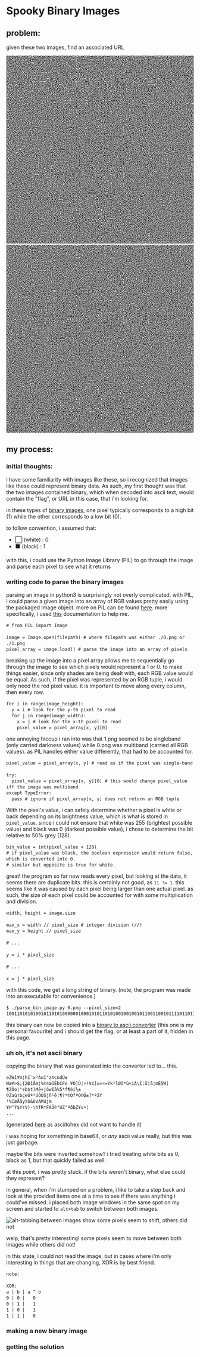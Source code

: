 # Spooky Binary Images

## problem:
given these two images, find an associated URL

![one image with a whole bunch of black and white pixels](./0.png "a lot of black and white pixels")
![another iamge with a whole bunch of black and white pixels](./1.png "wow, more black and white pixels")

## my process:
### initial thoughts:
i have some familiarity with images like these, so i recognized that images like these could
represent binary data. As such, my first thought was that the two images contained binary, which
when decoded into ascii text, would contain the "flag", or URL in this case, that i'm looking for.

in these types of [binary images](https://code.org/curriculum/course4/17/Teacher), one pixel typically corresponds
to a high bit (1) while the other corresponds to a low bit (0).

to follow convention, i assumed that:

- ⬜ (white) : 0
- ⬛ (black) : 1

with this, i could use the Python Image Library (PIL) to go through the image and parse each pixel to see what it returns

### writing code to parse the binary images
parsing an image in python3 is surprisingly not overly complicated. with PIL, i could parse a given image into an array 
of RGB values pretty easily using the packaged Image object. more on PIL can be found 
[here](https://pillow.readthedocs.io/en/stable/reference/). more specifically, i used 
[this](https://pillow.readthedocs.io/en/stable/reference/PixelAccess.html#pixelaccess) documentation to help me.

```python3
# from PIL import Image

image = Image.open(filepath) # where filepath was either ./0.png or ./1.png
pixel_array = image.load() # parse the image into an array of pixels
```

breaking up the image into a pixel array allows me to sequentially go through the image to see which pixels would represent
a 1 or 0. to make things easier, since only shades are being dealt with, each RGB value would be equal. As such, if the pixel
was represented by an RGB tuple, i would only need the red pixel value. it is important to move along every column, then every
row.
```python3
for i in range(image_height):
  y = i # look for the y-th pixel to read
  for j in range(image_width):
    x = j # look for the x-th pixel to read
    pixel_value = pixel_array[x, y][0]
```
one annoying hiccup i ran into was that 1.png seemed to be singleband (only carried darkness values) while 0.png was multiband
(carried all RGB values). as PIL handles either value differently, that had to be accounted for.
```python3
pixel_value = pixel_array[x, y] # read as if the pixel was single-band

try:
  pixel_value = pixel_array[x, y][0] # this would change pixel_value iff the image was multiband
except TypeError:
  pass # ignore if pixel_array[x, y] does not return an RGB tuple
```
With the pixel's value, i can safely determine whether a pixel is white or back depending on its brightness value, which is what
is stored in `pixel_value`. since i could not ensure that white was 255 (brightest possible value) and black was 0 (darkest possible
value), i chose to determine the bit relative to 50% grey (128).
```python3
bin_value = int(pixel_value < 128)
# if pixel_value was black, the boolean expression would return false, which is converted into 0.
# similar but opposite is true for white.
```
great! the program so far now reads every pixel, but looking at the data, it seems there are duplicate bits. this is certainly not
good, as `11 != 1`. this seems like it was caused by each pixel being larger than one actual pixel.
as such, the size of each pixel could be accounted for with some multiplication and division.
```python3
width, height = image.size

max_x = width // pixel_size # integer division (//)
max_y = height // pixel_size

# ...

y = i * pixel_size

# ...

x = j * pixel_size
```
with this code, we get a long string of binary. (note, the program was made into an executable for convenience.)
```
$ ./parse_bin_image.py 0.png --pixel_size=2
1001101010100101101010000001000101011010100100100101100110010111101101100101011101100100100001110...
```
this binary can now be copied into a [binary to ascii converter](https://asciitohex.com) (this one is my personal
favourite) and i should get the flag, or at least a part of it, hidden in this page.
### uh oh, it's not ascii binary
copying the binary that was generated into the converter led to... this.
```
eZWî¥m¦hI¨x³Âuî"zXcndÚ±
Wæ¥>S¡{2ÐîÅm¦%©4æûÊhCFe ¥O]Û¦¤!V¢[u«¤=Ýk²lØô*ú¤iÁ\Í:õ¦å¦mË5W|¶ZÕo¦°÷b$t)Mê÷jòwIå%5*f¶éi½±
©Zaù!bçeÚª²ÚÒÛSjñ­¹ê¦¶?*©OfªO©Ö±]*ªäÝ
¹%íæÅåyYò&èVAMújm
¥Þ^Ý$YrV)-\hfR*FÀÕ©°UZ°ªõbZYv¤¦
...
```
(generated [here](https://onlinebinarytools.com/convert-binary-to-ascii) as asciitohex did not want to handle it)

i was hoping for something in base64, or *any* ascii value really, but this was just garbage.

maybe the bits were inverted somehow? i tried treating white bits as 0, black as 1, but that quickly failed as well.

at this point, i was pretty stuck. if the bits weren't binary, what else could they represent?

in general, when i'm stumped on a problem, i like to take a step back and look at the provided items one at a time to see
if there was anything i could've missed. i placed both image windows in the same spot on my screen and started to `alt+tab` to
switch between both images.

![alt-tabbing between images show some pixels seem to shift, others did not](https://imgflip.com/gif/5s2miq "a little fuzzy, sorry")

welp, that's pretty interesting! some pixels seem to move between both images while others did not!

in this state, i could not read the image, but in cases where i'm only interesting in things that are changing, XOR is by best friend.

```
note:

XOR:
a | b | a ^ b
0 | 0 |   0
0 | 1 |   1
1 | 0 |   1
1 | 1 |   0
```

### making a new binary image
### getting the solution

